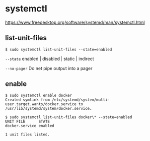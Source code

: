 # systemctl


https://www.freedesktop.org/software/systemd/man/systemctl.html


list-unit-files
--

```console
$ sudo systemctl list-unit-files --state=enabled
```

`--state` enabled | disabled | static | indirect


`--no-pager` Do net pipe output into a pager


enable
--

```console
$ sudo systemctl enable docker 
Created symlink from /etc/systemd/system/multi-user.target.wants/docker.service to /usr/lib/systemd/system/docker.service.
```
```console
$ sudo systemctl list-unit-files docker\* --state=enabled
UNIT FILE      STATE
docker.service enabled

1 unit files listed.
```
